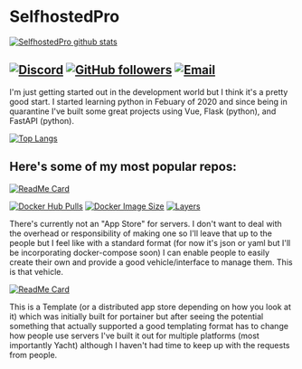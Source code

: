 # SelfhostedPro


[![SelfhostedPro github stats](https://github-readme-stats.vercel.app/api?username=SelfhostedPro&show_icons=true&theme=algolia)](https://github.com/SelfhostedPro)

[![Discord](https://img.shields.io/discord/709500370333859861?color=%234518f5&label=Discord&logo=discord&logoColor=%23403d3d&style=for-the-badge)](https://discord.gg/KpKutvC)
[![GitHub followers](https://img.shields.io/github/followers/SelfhostedPro?color=%234518f5&logo=github&logoColor=%23403d3d&style=for-the-badge)](https://github.com/users/follow?target=SelfhostedPro)
[![Email](https://img.shields.io/badge/Email-info%40selfhosted.pro-234518f?color=%234518f5&logo=gmail&logoColor=%23403d3d&style=for-the-badge)](mailto:info@selfhosted.pro)
---
I'm just getting started out in the development world but I think it's a pretty good start. I started learning python in Febuary of 2020 and since being in quarantine I've built some great projects using Vue, Flask (python), and FastAPI (python).

[![Top Langs](https://github-readme-stats.vercel.app/api/top-langs/?username=SelfhostedPro&theme=algolia)](https://github.com/SelfhostedPro)

## Here's some of my most popular repos:

[![ReadMe Card](https://github-readme-stats.vercel.app/api/pin/?username=SelfhostedPro&repo=Yacht&theme=algolia)](https://github.com/SelfhostedPro/Yacht)

[![Docker Hub Pulls](https://img.shields.io/docker/pulls/selfhostedpro/yacht?color=%234518f5&label=Docker%20Pulls&logo=docker&logoColor=%23403d3d&style=for-the-badge)](https://hub.docker.com/r/selfhostedpro/yacht)
[![Docker Image Size](https://img.shields.io/docker/image-size/selfhostedpro/yacht/vue?color=%234518f5&label=Image%20Size&logo=docker&logoColor=%23403d3d&style=for-the-badge)](https://hub.docker.com/r/selfhostedpro/yacht)
[![Layers](https://img.shields.io/microbadger/layers/selfhostedpro/yacht?color=%234518f5&label=Layers&logo=docker&logoColor=%23403d3d&style=for-the-badge)](https://hub.docker.com/r/selfhostedpro/yacht)

There's currently not an "App Store" for servers. I don't want to deal with the overhead or responsibility of making one so I'll leave that up to the people but I feel like with a standard format (for now it's json or yaml but I'll be incorporating docker-compose soon) I can enable people to easily create their own and provide a good vehicle/interface to manage them. This is that vehicle.

[![ReadMe Card](https://github-readme-stats.vercel.app/api/pin/?username=SelfhostedPro&repo=selfhosted_templates&theme=algolia)](https://github.com/SelfhostedPro/selfhosted_templates)

This is a Template (or a distributed app store depending on how you look at it) which was initially built for portainer but after seeing the potential something that actually supported a good templating format has to change how people use servers I've built it out for multiple platforms (most importantly Yacht) although I haven't had time to keep up with the requests from people.
